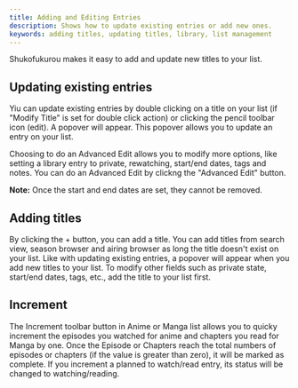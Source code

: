 ```yaml
---
title: Adding and Editing Entries
description: Shows how to update existing entries or add new ones.
keywords: adding titles, updating titles, library, list management
---
```

Shukofukurou makes it easy to add and update new titles to your list.

## Updating existing entries

Yiu can update existing entries by double clicking on a title on your list (if "Modify Title" is set for double click action) or clicking the pencil toolbar icon (edit). A popover will appear. This popover allows you to update an entry on your list.

Choosing to do an Advanced Edit allows you to modify more options, like setting a library entry to private, rewatching, start/end dates, tags and notes. You can do an Advanced Edit by clickng the "Advanced Edit" button.

**Note:** Once the start and end dates are set, they cannot be removed.

## Adding titles

By clicking the + button, you can add a title. You can add titles from search view, season browser and airing browser as long the title doesn't exist on your list. Like with updating existing entries, a popover will appear when you add new titles to your list. To modify other fields such as private state, start/end dates, tags, etc., add the title to your list first.

## Increment
The Increment toolbar button in Anime or Manga list allows you to quicky increment the episodes you watched for anime and chapters you read for Manga by one. Once the Episode or Chapters reach the total numbers of episodes or chapters (if the value is greater than zero), it will be marked as complete. If you increment a planned to watch/read entry, its status will be changed to watching/reading.
